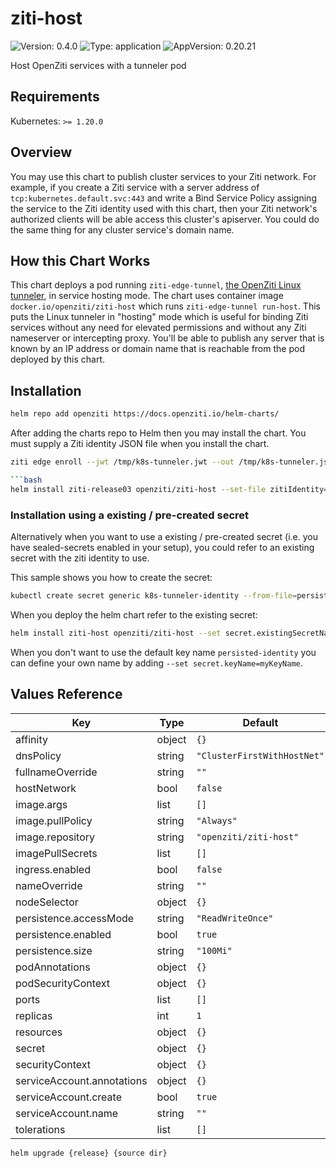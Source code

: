 <!-- README.md generated by helm-docs from README.md.gotmpl -->
# ziti-host

![Version: 0.4.0](https://img.shields.io/badge/Version-0.4.0-informational?style=flat-square) ![Type: application](https://img.shields.io/badge/Type-application-informational?style=flat-square) ![AppVersion: 0.20.21](https://img.shields.io/badge/AppVersion-0.20.21-informational?style=flat-square)

Host OpenZiti services with a tunneler pod

## Requirements

Kubernetes: `>= 1.20.0`

## Overview

You may use this chart to publish cluster services to your Ziti network. For example, if you create a Ziti service with a server address of `tcp:kubernetes.default.svc:443` and write a Bind Service Policy assigning the service to the Ziti identity used with this chart, then your Ziti network's authorized clients will be able access this cluster's apiserver. You could do the same thing for any cluster service's domain name.

## How this Chart Works

This chart deploys a pod running `ziti-edge-tunnel`, [the OpenZiti Linux tunneler](https://docs.openziti.io/docs/reference/tunnelers/linux/), in service hosting mode. The chart uses container image `docker.io/openziti/ziti-host` which runs `ziti-edge-tunnel run-host`. This puts the Linux tunneler in "hosting" mode which is useful for binding Ziti services without any need for elevated permissions and without any Ziti nameserver or intercepting proxy. You'll be able to publish any server that is known by an IP address or domain name that is reachable from the pod deployed by this chart.

## Installation

```bash
helm repo add openziti https://docs.openziti.io/helm-charts/
```

After adding the charts repo to Helm then you may install the chart. You must supply a Ziti identity JSON file when you install the chart.

```bash
ziti edge enroll --jwt /tmp/k8s-tunneler.jwt --out /tmp/k8s-tunneler.json

```bash
helm install ziti-release03 openziti/ziti-host --set-file zitiIdentity=/tmp/k8s-tunneler.json
```

### Installation using a existing / pre-created secret

Alternatively when you want to use a existing / pre-created secret (i.e. you have sealed-secrets enabled in your setup), you could refer to an existing secret with the ziti identity to use.

This sample shows you how to create the secret:

```bash
kubectl create secret generic k8s-tunneler-identity --from-file=persisted-identity=k8s-tunneler.json
```

When you deploy the helm chart refer to the existing secret:

```bash
helm install ziti-host openziti/ziti-host --set secret.existingSecretName=k8s-tunneler-identity
```

When you don't want to use the default key name `persisted-identity` you can define your own name by adding `--set secret.keyName=myKeyName`.

## Values Reference

| Key | Type | Default | Description |
|-----|------|---------|-------------|
| affinity | object | `{}` |  |
| dnsPolicy | string | `"ClusterFirstWithHostNet"` |  |
| fullnameOverride | string | `""` |  |
| hostNetwork | bool | `false` |  |
| image.args | list | `[]` |  |
| image.pullPolicy | string | `"Always"` |  |
| image.repository | string | `"openziti/ziti-host"` |  |
| imagePullSecrets | list | `[]` |  |
| ingress.enabled | bool | `false` |  |
| nameOverride | string | `""` |  |
| nodeSelector | object | `{}` |  |
| persistence.accessMode | string | `"ReadWriteOnce"` |  |
| persistence.enabled | bool | `true` |  |
| persistence.size | string | `"100Mi"` |  |
| podAnnotations | object | `{}` |  |
| podSecurityContext | object | `{}` |  |
| ports | list | `[]` |  |
| replicas | int | `1` |  |
| resources | object | `{}` |  |
| secret | object | `{}` |  |
| securityContext | object | `{}` |  |
| serviceAccount.annotations | object | `{}` |  |
| serviceAccount.create | bool | `true` |  |
| serviceAccount.name | string | `""` |  |
| tolerations | list | `[]` |  |

```bash
helm upgrade {release} {source dir}
```

<!-- README.md generated by helm-docs from README.md.gotmpl -->
